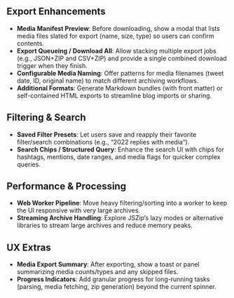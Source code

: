 ## Export Enhancements

- **Media Manifest Preview**: Before downloading, show a modal that lists media
  files slated for export (name, size, type) so users can confirm contents.
- **Export Queueing / Download All**: Allow stacking multiple export jobs (e.g.,
  JSON+ZIP and CSV+ZIP) and provide a single combined download trigger when they
  finish.
- **Configurable Media Naming**: Offer patterns for media filenames (tweet date,
  ID, original name) to match different archiving workflows.
- **Additional Formats**: Generate Markdown bundles (with front matter) or
  self-contained HTML exports to streamline blog imports or sharing.

## Filtering & Search

- **Saved Filter Presets**: Let users save and reapply their favorite
  filter/search combinations (e.g., “2022 replies with media”).
- **Search Chips / Structured Query**: Enhance the search UI with chips for
  hashtags, mentions, date ranges, and media flags for quicker complex queries.

## Performance & Processing

- **Web Worker Pipeline**: Move heavy filtering/sorting into a worker to keep
  the UI responsive with very large archives.
- **Streaming Archive Handling**: Explore JSZip’s lazy modes or alternative
  libraries to stream large archives and reduce memory peaks.

## UX Extras

- **Media Export Summary**: After exporting, show a toast or panel summarizing
  media counts/types and any skipped files.
- **Progress Indicators**: Add granular progress for long-running tasks
  (parsing, media fetching, zip generation) beyond the current spinner.
